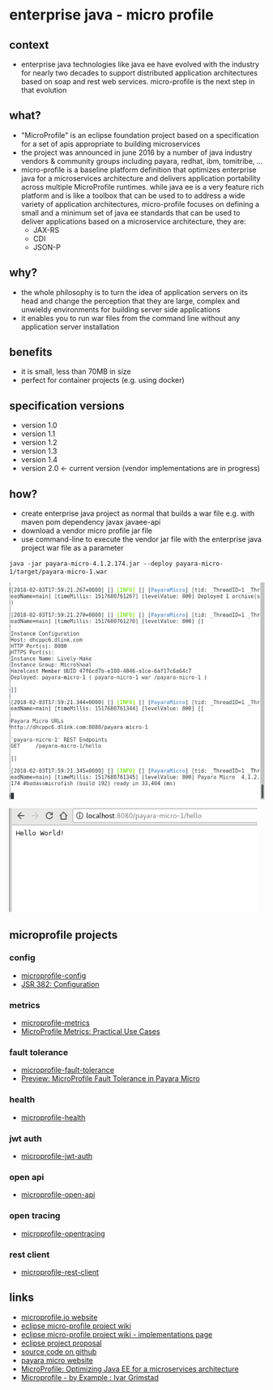 
# enterprise java - micro profile

## context
* enterprise java technologies like java ee have evolved with the industry for nearly two decades to support distributed application architectures based on soap and rest web services. micro-profile is the next step in that evolution


## what?
* "MicroProfile" is an eclipse foundation project based on a specification for a set of apis appropriate to building microservices
* the project was announced in june 2016 by a number of java industry vendors & community groups including payara, redhat, ibm, tomitribe, ...
* micro-profile is a baseline platform definition that optimizes enterprise java for a microservices architecture and delivers application portability across multiple MicroProfile runtimes. while java ee is a very feature rich platform and is like a toolbox that can be used to to address a wide variety of application architectures, micro-profile focuses on defining a small and a minimum set of java ee standards that can be used to deliver applications based on a microservice architecture, they are:
  * JAX-RS
  * CDI
  * JSON-P


## why?
* the whole philosophy is to turn the idea of application servers on its head and change the perception that they are large, complex and unwieldy environments for building server side applications
* it enables you to run war files from the command line without any application server installation


## benefits
* it is small, less than 70MB in size
* perfect for container projects (e.g. using docker)


## specification versions
* version 1.0
* version 1.1 
* version 1.2
* version 1.3
* version 1.4
* version 2.0 <- current version (vendor implementations are in progress)


## how?
* create enterprise java project as normal that builds a war file e.g. with maven pom dependency javax javaee-api
* download a vendor micro profile jar file
* use command-line to execute the vendor jar file with the enterprise java project war file as a parameter


```
java -jar payara-micro-4.1.2.174.jar --deploy payara-micro-1/target/payara-micro-1.war
```


![run output](run-output.png "run output")


![web browser output](web-browser-output.png "web browser output")


## microprofile projects


### config
* [microprofile-config](https://microprofile.io/project/eclipse/microprofile-config)
* [JSR 382: Configuration](https://www.youtube.com/watch?v=EBbFcaUx2Sk)


### metrics
* [microprofile-metrics](https://microprofile.io/project/eclipse/microprofile-metrics)
* [MicroProfile Metrics: Practical Use Cases](https://www.youtube.com/watch?v=eUiXJWDy_g0)


### fault tolerance
* [microprofile-fault-tolerance](https://microprofile.io/project/eclipse/microprofile-fault-tolerance)
* [Preview: MicroProfile Fault Tolerance in Payara Micro](http://blog.payara.fish/preview-microprofile-fault-tolerance-in-payara-micro?utm_campaign=Payara%205%20Launch)


### health
* [microprofile-health](https://microprofile.io/project/eclipse/microprofile-health)


### jwt auth
* [microprofile-jwt-auth](https://microprofile.io/project/eclipse/microprofile-jwt-auth)


### open api
* [microprofile-open-api](https://microprofile.io/project/eclipse/microprofile-open-api)


### open tracing
* [microprofile-opentracing](https://microprofile.io/project/eclipse/microprofile-opentracing)


### rest client
* [microprofile-rest-client](https://microprofile.io/project/eclipse/microprofile-rest-client)


## links
* [microprofile.io website](https://microprofile.io/)
* [eclipse micro-profile project wiki](https://wiki.eclipse.org/MicroProfile)
* [eclipse micro-profile project wiki - implementations page](https://wiki.eclipse.org/MicroProfile/Implementation)
* [eclipse project proposal](https://projects.eclipse.org/proposals/eclipse-microprofile)
* [source code on github](https://github.com/microprofile)
* [payara micro website](https://www.payara.fish/payara_micro)
* [MicroProfile: Optimizing Java EE for a microservices architecture](https://www.youtube.com/watch?v=YGC2b8k2nfg&feature=youtu.be)
* [Microprofile - by Example : Ivar Grimstad](https://vimeo.com/233982410)

